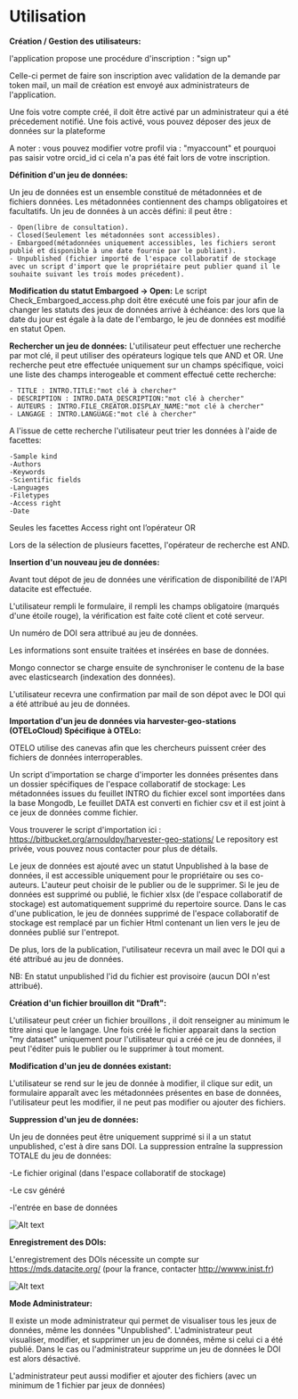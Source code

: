 # Utilisation  

**Création / Gestion des utilisateurs:**

l'application propose une procédure d'inscription : "sign up"



Celle-ci permet de faire son inscription avec validation de la demande par token mail, un mail de création est envoyé aux administrateurs de l'application.

Une fois votre compte créé, il doit être activé par un administrateur qui a été précedement notifié.
Une fois activé, vous pouvez déposer des jeux de données sur la plateforme

A noter : vous pouvez modifier votre profil via : "myaccount" et pourquoi pas saisir votre orcid_id ci cela n'a pas été fait lors de votre inscription.

**Définition d'un jeu de données:**

Un jeu de données est un ensemble constitué de métadonnées et de fichiers données.
Les métadonnées contiennent des champs obligatoires et facultatifs.
Un jeu de données à un accès défini: il peut être :

    - Open(libre de consultation).
    - Closed(Seulement les métadonnées sont accessibles).
    - Embargoed(métadonnées uniquement accessibles, les fichiers seront publié et disponible à une date fournie par le publiant).
    - Unpublished (fichier importé de l'espace collaboratif de stockage avec un script d'import que le propriétaire peut publier quand il le souhaite suivant les trois modes précedent).


**Modification du statut Embargoed -> Open:**
Le script Check_Embargoed_access.php doit être exécuté une fois par jour afin de changer les statuts des jeux de données arrivé à échéance: des lors que la date du jour est égale à la date de l'embargo, le jeu de données est modifié en statut Open.


**Rechercher un jeu de données:**
L'utilisateur peut effectuer une recherche par mot clé, il peut utiliser des opérateurs logique tels que AND et OR.
Une recherche peut etre effectuée uniquement sur un champs spécifique, voici une liste des champs interogeable et comment effectué cette recherche:

    - TITLE : INTRO.TITLE:"mot clé à chercher"
    - DESCRIPTION : INTRO.DATA_DESCRIPTION:"mot clé à chercher"
    - AUTEURS : INTRO.FILE_CREATOR.DISPLAY_NAME:"mot clé à chercher"
    - LANGAGE : INTRO.LANGUAGE:"mot clé à chercher"
    
A l'issue de cette recherche l'utilisateur peut trier les données à l'aide de facettes:
   
    -Sample kind
    -Authors
    -Keywords
    -Scientific fields
    -Languages
    -Filetypes
    -Access right
    -Date
    
Seules les facettes Access right ont l’opérateur OR

Lors de la sélection de plusieurs facettes, l'opérateur de recherche est AND. 


**Insertion d'un nouveau jeu de données:**

Avant tout dépot de jeu de données une vérification de disponibilité de l'API datacite est effectuée.

L'utilisateur rempli le formulaire, il rempli les champs obligatoire (marqués d'une étoile rouge), la vérification est faite coté client et coté serveur.

Un numéro de DOI sera attribué au jeu de données.

Les informations sont ensuite traitées et insérées en base de données.

Mongo connector se charge ensuite de synchroniser le contenu de la base avec elasticsearch (indexation des données).

L'utilisateur recevra une confirmation par mail de son dépot avec le DOI qui a été attribué au jeu de données.

**Importation d'un jeu de données via  harvester-geo-stations (OTELoCloud) Spécifique à OTELo:**

OTELO utilise des canevas afin que les chercheurs puissent créer des fichiers de données interroperables.

Un script d'importation se charge d'importer les données présentes dans un dossier spécifiques de l'espace collaboratif de stockage:
Les métadonnées issues du feuillet INTRO du fichier excel sont importées dans la base Mongodb,
Le feuillet DATA est converti en fichier csv et il est joint à ce jeux de données comme fichier.

Vous trouverer le script d'importation ici : https://bitbucket.org/arnouldpy/harvester-geo-stations/
Le repository est privée, vous pouvez nous contacter pour plus de détails.

Le jeux de données est ajouté avec un statut Unpublished à la  base de données, il est accessible uniquement pour le propriétaire ou ses co-auteurs.
L'auteur peut choisir de le publier ou de le supprimer.
Si le jeu de données est supprimé ou publié, le fichier xlsx (de l'espace collaboratif de stockage) est automatiquement supprimé du repertoire source. Dans le cas d'une publication, le jeu de données supprimé de l'espace collaboratif de stockage est remplacé par un fichier Html contenant un lien vers le jeu de données publié sur l'entrepot.

De plus, lors de la publication, l'utilisateur recevra un mail avec le DOI qui a été attribué au jeu de données. 

NB: En statut unpublished l'id du fichier est provisoire (aucun DOI n'est attribué).

**Création d'un fichier brouillon dit "Draft":**

L'utilisateur peut créer un fichier brouillons , il doit renseigner au minimum le titre ainsi que le langage.
Une fois créé le fichier apparait dans la section "my dataset" uniquement pour l'utilisateur qui a créé ce jeu de données, il peut l'éditer puis le publier ou le supprimer à tout moment.

**Modification d'un jeu de données existant:**

L'utilisateur se rend sur le jeu de donnée à modifier, il clique sur edit, un formulaire apparaît avec les métadonnées présentes en base de données, l'utilisateur peut les modifier, il ne peut pas modifier ou ajouter des fichiers.


**Suppression d'un jeu de données:**

Un jeu de données peut être uniquement supprimé si il a un statut unpublished, c'est à dire sans DOI.
La suppression entraîne la suppression TOTALE du jeu de données:

-Le fichier original (dans l'espace collaboratif de stockage)

-Le csv généré

-l'entrée en base de données


![Alt text](/Img_doc/Diagram_ORDAR.png?raw=true)



**Enregistrement des DOIs:**

L'enregistrement des DOIs nécessite un compte sur https://mds.datacite.org/ (pour la france, contacter http://wwww.inist.fr)

![Alt text](/Img_doc/DOI_save.png?raw=true)


**Mode Administrateur:**

Il existe un mode administrateur qui permet de visualiser tous les jeux de données, même les données "Unpublished".
L'administrateur peut visualiser, modifier, et supprimer un jeu de données, même si celui ci a été publié.
Dans le cas ou l'administrateur supprime un jeu de données le DOI est alors désactivé.

L'administrateur peut aussi modifier et ajouter des fichiers (avec un minimum de 1 fichier par jeux de données)


